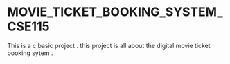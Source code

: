 # MOVIE_TICKET_BOOKING_SYSTEM_CSE115
 This is a c basic project .
 this project is all about the digital movie ticket booking sytem .
 
